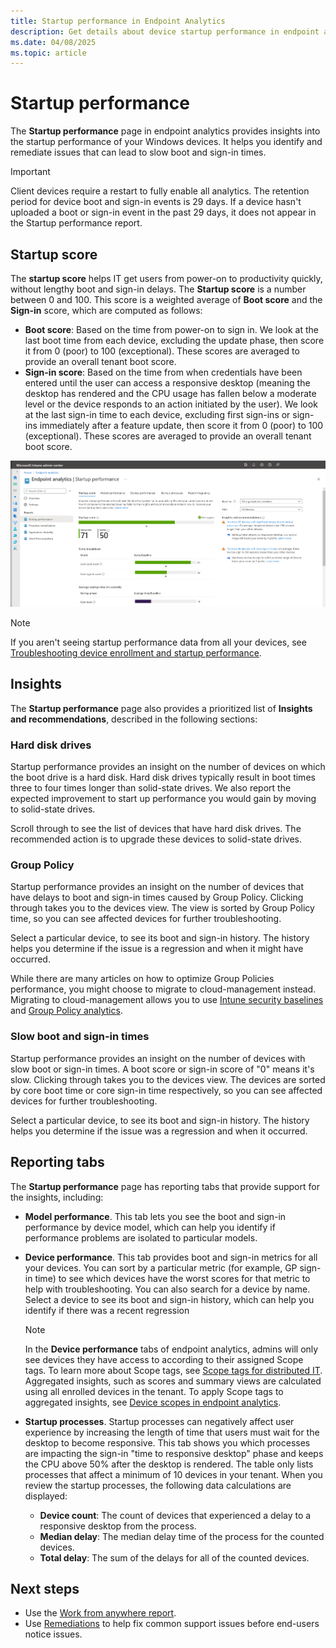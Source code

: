 ```yaml
---
title: Startup performance in Endpoint Analytics
description: Get details about device startup performance in endpoint analytics
ms.date: 04/08/2025
ms.topic: article
---
```


# Startup performance

The **Startup performance** page in endpoint analytics provides insights into the startup performance of your Windows devices. It helps you identify and remediate issues that can lead to slow boot and sign-in times.

> [!IMPORTANT]
> Client devices require a restart to fully enable all analytics. <!--7698085--> The retention period for device boot and sign-in events is 29 days. If a device hasn't uploaded a boot or sign-in event in the past 29 days, it does not appear in the Startup performance report.

## Startup score

The **startup score** helps IT get users from power-on to productivity quickly, without lengthy boot and sign-in delays. The **Startup score** is a number between 0 and 100. This score is a weighted average of **Boot score** and the **Sign-in** score, which are computed as follows:

- **Boot score**: Based on the time from power-on to sign in. We look at the last boot time from each device, excluding the update phase, then score it from 0 (poor) to 100 (exceptional). These scores are averaged to provide an overall tenant boot score.
- **Sign-in score**: Based on the time from when credentials have been entered until the user can access a responsive desktop (meaning the desktop has rendered and the CPU usage has fallen below a moderate level or the device responds to an action initiated by the user). We look at the last sign-in time to each device, excluding first sign-ins or sign-ins immediately after a feature update, then score it from 0 (poor) to 100 (exceptional). These scores are averaged to provide an overall tenant boot score.

[![Endpoint analytics startup performance page](media/startup-performance.png)](media/startup-performance.png#lightbox)

> [!NOTE]
> If you aren't seeing startup performance data from all your devices, see [Troubleshooting device enrollment and startup performance](troubleshoot.md#troubleshooting-device-enrollment-and-startup-performance).

## Insights

The **Startup performance** page also provides a prioritized list of **Insights and recommendations**, described in the following sections:

### Hard disk drives

Startup performance provides an insight on the number of devices on which the boot drive is a hard disk. Hard disk drives typically result in boot times three to four times longer than solid-state drives. We also report the expected improvement to start up performance you would gain by moving to solid-state drives.

Scroll through to see the list of devices that have hard disk drives. The recommended action is to upgrade these devices to solid-state drives.

### Group Policy

Startup performance provides an insight on the number of devices that have delays to boot and sign-in times caused by Group Policy. Clicking through takes you to the devices view. The view is sorted by Group Policy time, so you can see affected devices for further troubleshooting.

Select a particular device, to see its boot and sign-in history. The history helps you determine if the issue is a regression and when it might have occurred.

While there are many articles on how to optimize Group Policies performance, you might choose to migrate to cloud-management instead. Migrating to cloud-management allows you to use [Intune security baselines](../intune-service/protect/security-baselines.md) and [Group Policy analytics](../intune-service/configuration/group-policy-analytics.md).

### Slow boot and sign-in times

Startup performance provides an insight on the number of devices with slow boot or sign-in times. A boot score or sign-in score of "0" means it's slow. Clicking through takes you to the devices view. The devices are sorted by core boot time or core sign-in time respectively, so you can see affected devices for further troubleshooting.

Select a particular device, to see its boot and sign-in history. The history helps you determine if the issue was a regression and when it occurred.

## Reporting tabs

The **Startup performance** page has reporting tabs that provide support for the insights, including:

- **Model performance**. This tab lets you see the boot and sign-in performance by device model, which can help you identify if performance problems are isolated to particular models.
- **Device performance**. This tab provides boot and sign-in metrics for all your devices. You can sort by a particular metric (for example, GP sign-in time) to see which devices have the worst scores for that metric to help with troubleshooting. You can also search for a device by name. Select a device to see its boot and sign-in history, which can help you identify if there was a recent regression
  > [!Note]
  > In the **Device performance** tabs of endpoint analytics, admins will only see devices they have access to according to their assigned Scope tags. To learn more about Scope tags, see [Scope tags for distributed IT](../intune-service/fundamentals/scope-tags.md). Aggregated insights, such as scores and summary views are calculated using all enrolled devices in the tenant. To apply Scope tags to aggregated insights, see [Device scopes in endpoint analytics](device-scopes.md).

- **Startup processes**. Startup processes can negatively affect user experience by increasing the length of time that users must wait for the desktop to become responsive. This tab shows you which processes are impacting the sign-in "time to responsive desktop" phase and keeps the CPU above 50% after the desktop is rendered. The table only lists processes that affect a minimum of 10 devices in your tenant. When you review the startup processes, the following data calculations are displayed:
  - **Device count**: The count of devices that experienced a delay to a responsive desktop from the process.
  - **Median delay**: The median delay time of the process for the counted devices.
  - **Total delay**: The sum of the delays for all of the counted devices.

## Next steps

- Use the [Work from anywhere report](work-from-anywhere.md).
- Use [Remediations](../intune-service/fundamentals/remediations.md) to help fix common support issues before end-users notice issues.
